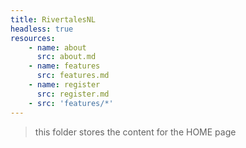 ```yaml
---
title: RivertalesNL
headless: true
resources:
    - name: about
      src: about.md
    - name: features
      src: features.md
    - name: register
      src: register.md
    - src: 'features/*'
---
```


> this folder stores the content for the HOME page
